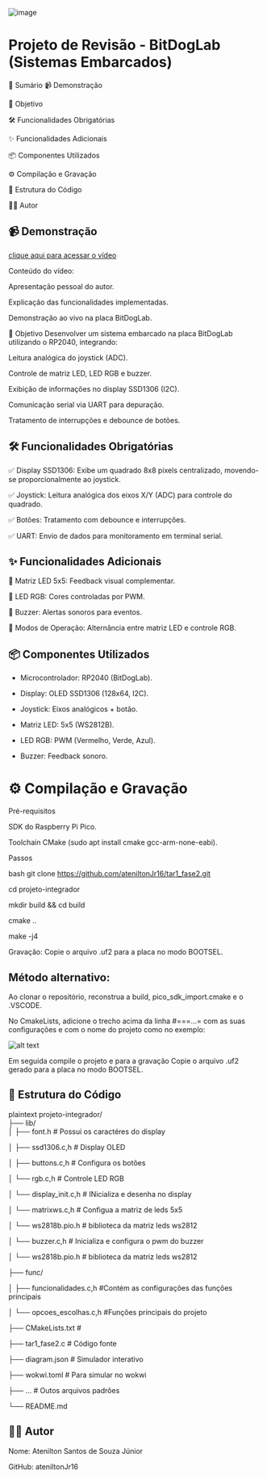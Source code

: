 ![image](https://github.com/user-attachments/assets/f2a5c9b8-6208-4723-8f46-1d74be421827)
# Projeto de Revisão - BitDogLab (Sistemas Embarcados)

📌 Sumário
📹 Demonstração

🎯 Objetivo

🛠️ Funcionalidades Obrigatórias

✨ Funcionalidades Adicionais

📦 Componentes Utilizados

⚙️ Compilação e Gravação

📂 Estrutura do Código

👨‍💻 Autor


## 📹 Demonstração

[clique aqui para acessar o vídeo](https://drive.google.com/file/d/1KGhIHI-ZHLxwJsvF2xodwm_9o59Hkp7k/view?usp=drive_link)

Conteúdo do vídeo:

Apresentação pessoal do autor.

Explicação das funcionalidades implementadas.

Demonstração ao vivo na placa BitDogLab.

🎯 Objetivo
Desenvolver um sistema embarcado na placa BitDogLab utilizando o RP2040, integrando:

Leitura analógica do joystick (ADC).

Controle de matriz LED, LED RGB e buzzer.

Exibição de informações no display SSD1306 (I2C).

Comunicação serial via UART para depuração.

Tratamento de interrupções e debounce de botões.

## 🛠️ Funcionalidades Obrigatórias
✅ Display SSD1306: Exibe um quadrado 8x8 pixels centralizado, movendo-se proporcionalmente ao joystick.

✅ Joystick: Leitura analógica dos eixos X/Y (ADC) para controle do quadrado.

✅ Botões: Tratamento com debounce e interrupções.

✅ UART: Envio de dados para monitoramento em terminal serial.

## ✨ Funcionalidades Adicionais
🔹 Matriz LED 5x5: Feedback visual complementar.

🔹 LED RGB: Cores controladas por PWM.

🔹 Buzzer: Alertas sonoros para eventos.

🔹 Modos de Operação: Alternância entre matriz LED e controle RGB.

## 📦 Componentes Utilizados
- Microcontrolador: RP2040 (BitDogLab).

- Display: OLED SSD1306 (128x64, I2C).

- Joystick: Eixos analógicos + botão.

- Matriz LED: 5x5 (WS2812B).

- LED RGB: PWM (Vermelho, Verde, Azul).

- Buzzer: Feedback sonoro.

# ⚙️ Compilação e Gravação
Pré-requisitos

SDK do Raspberry Pi Pico.

Toolchain CMake (sudo apt install cmake gcc-arm-none-eabi).

Passos

bash
git clone https://github.com/ateniltonJr16/tar1_fase2.git

cd projeto-integrador

mkdir build && cd build

cmake ..

make -j4

Gravação: Copie o arquivo .uf2 para a placa no modo BOOTSEL.

## Método alternativo:

Ao clonar o repositório, reconstrua a build, pico_sdk_import.cmake e o .VSCODE.

No CmakeLists, adicione o trecho acima da linha #===...= com as suas configurações e com o nome do projeto como no exemplo:

![alt text](exemplo_CmakeLists.png)

Em seguida compile o projeto e para a gravação Copie o arquivo .uf2 gerado para a placa no modo BOOTSEL.

## 📂 Estrutura do Código
plaintext
projeto-integrador/  
├── lib/  
│   ├── font.h           # Possui os caractéres do display 

│   ├── ssd1306.c,h      # Display OLED 

│   ├── buttons.c,h      # Configura os botões

│   └── rgb.c,h          # Controle LED RGB

│   └── display_init.c,h # INicializa e desenha no display 

│   └── matrixws.c,h     # Configua a matriz de leds 5x5

│   └── ws2818b.pio.h    # biblioteca da matriz leds ws2812

│   └── buzzer.c,h       # Inicializa e configura o pwm do buzzer

│   └── ws2818b.pio.h    # biblioteca da matriz leds ws2812  

├── func/  

│   ├── funcionalidades.c,h #Contém as configurações das funções principais

│   └── opcoes_escolhas.c,h #Funções principais do projeto

├── CMakeLists.txt # 

├── tar1_fase2.c   # Código fonte

├── diagram.json   # Simulador interativo

├── wokwi.toml     # Para simular no wokwi

├── ...            # Outos arquivos padrões

└── README.md  

## 👨‍💻 Autor
Nome: Atenilton Santos de Souza Júnior

GitHub: ateniltonJr16
